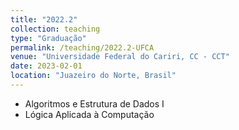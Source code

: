 ```yaml
---
title: "2022.2"
collection: teaching
type: "Graduação"
permalink: /teaching/2022.2-UFCA
venue: "Universidade Federal do Cariri, CC - CCT"
date: 2023-02-01
location: "Juazeiro do Norte, Brasil"
---
```


- Algoritmos e Estrutura de Dados I
- Lógica Aplicada à Computação